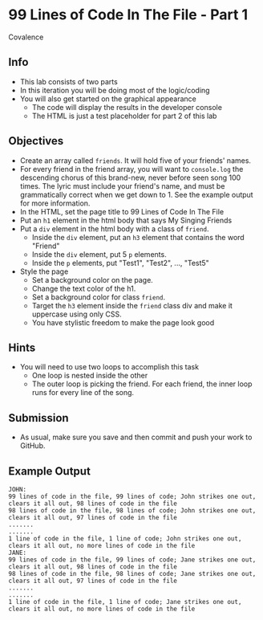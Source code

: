 # 99 Lines of Code In The File - Part 1
Covalence

## Info
* This lab consists of two parts
* In this iteration you will be doing most of the logic/coding
* You will also get started on the graphical appearance
  * The code will display the results in the developer console
  * The HTML is just a test placeholder for part 2 of this lab

## Objectives
* Create an array called `friends`. It will hold five of your friends' names.
* For every friend in the friend array, you will want to `console.log` the descending chorus of this brand-new, never before seen song 100 times. The lyric must include your friend's name, and must be grammatically correct when we get down to 1. See the example output for more information.
* In the HTML, set the page title to 99 Lines of Code In The File
* Put an `h1` element in the html body that says My Singing Friends
* Put a `div` element in the html body with a class of `friend`.
    * Inside the `div` element, put an `h3` element that contains the word "Friend"
    * Inside the `div` element, put 5 `p` elements.
    * Inside the `p` elements, put "Test1", "Test2", ..., "Test5"
* Style the page
    * Set a background color on the page.
    * Change the text color of the h1.
    * Set a background color for class `friend`.
    * Target the `h3` element inside the `friend` class div and make it uppercase using only CSS.
    * You have stylistic freedom to make the page look good

## Hints
* You will need to use two loops to accomplish this task
    * One loop is nested inside the other
    * The outer loop is picking the friend. For each friend, the inner loop runs for every line of the song.

## Submission
* As usual, make sure you save and then commit and push your work to GitHub.


## Example Output
``````````````````````````````
JOHN:
99 lines of code in the file, 99 lines of code; John strikes one out, clears it all out, 98 lines of code in the file
98 lines of code in the file, 98 lines of code; John strikes one out, clears it all out, 97 lines of code in the file
.......
.......
1 line of code in the file, 1 line of code; John strikes one out, clears it all out, no more lines of code in the file
JANE:
99 lines of code in the file, 99 lines of code; Jane strikes one out, clears it all out, 98 lines of code in the file
98 lines of code in the file, 98 lines of code; Jane strikes one out, clears it all out, 97 lines of code in the file
.......
.......
1 line of code in the file, 1 line of code; Jane strikes one out, clears it all out, no more lines of code in the file
``````````````````````````````